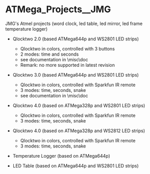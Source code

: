 # ATMega_Projects__JMG
JMG's Atmel projects (word clock, led table, led mirror, led frame temperature logger)

- Qlocktwo 2.0 (based ATMega644p and WS2801 LED strips)
  * Qlocktwo in colors, controlled with 3 buttons
  * 2 modes: time and seconds
  * see documentation in \misc\doc
  * Remark: no more supported in latest revision
  
- Qlocktwo 3.0 (based ATMega644p and WS2801 LED strips)
  * Qlocktwo in colors, controlled with Sparkfun IR remote
  * 3 modes: time, seconds, snake
  * see documentation in \misc\doc

- Qlocktwo 4.0 (based on ATMega328p and WS2801 LED strips)
  * Qlocktwo in colors, controlled with Sparkfun IR remote
  * 3 modes: time, seconds, snake

- Qlocktwo 4.0 (based on ATMega328p and WS2812 LED strips)
  * Qlocktwo in colors, controlled with Sparkfun IR remote
  * 3 modes: time, seconds, snake
  
- Temperature Logger (based on ATMega644p)
- LED Table (based on ATMega644p and WS2801 LED strips)
